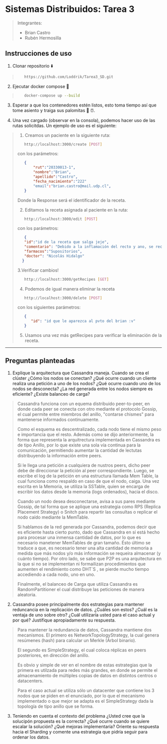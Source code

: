 # **Sistemas Distribuidos:  Tarea 3**

>
>Integrantes:
>
> - Brian Castro
> - Rubén Hermosilla
>

## **Instrucciones de uso**

1. Clonar repositorio ⬇️
>
> ```bash
>    https://github.com/Loddrik/Tarea3_SD.git
>    ```
>

2. Ejecutar docker compose 🏁
>
>```bash
>    docker-compose up --build
>    ```
>
3. Esperar a que los contenedores estén listos, esto toma tiempo así que tome asiento y traiga sus palomitas 🍿 ⏰.

4. Una vez cargado (observar en la consola), podemos hacer uso de las rutas solicitdas. Un ejemplo de uso es el siguiente:

>
> 1. Creamos un paciente en la siguiente ruta:
>
>```bash
>    http://localhost:3000/create [POST]
>    ```
>
> con los parámetros:
>
>```json
>    {
>        "rut":"20330013-1",
>        "nombre":"Brian",
>        "apellido":"Castro",
>        "fecha_nacimiento":"222"
>        "email":"brian.castro@mail.udp.cl",
>    }
>    ```
>
> Donde la Response será el identificador de la receta.
>
> 2. Editamos la receta asignada al paciente en la ruta:
>
>```bash
>    http://localhost:3000/edit [POST]
>    ```
>
> con los parámetros:
>
>```json
>    {
>    "id":"id de la receta que salga jeje",
>    "comentario": "Debido a la inflamación del recto y ano, se recomienda una buena lavada de poto.",
>    "farmacos":"Supositorios",
>    "doctor": "Nicolás Hidalgo"
>   }
>    ```
>
> 3.Verificar cambios!
>
>```bash
>    http://localhost:3000/getRecipes [GET]
>    ```
>
> 4. Podemos de igual manera eliminar la receta
>
>```bash
>    http://localhost:3000/delete [POST]
>    ```
>
> con los siguientes parámetros:
>
>```json
>    {
>       "id": "id que le aparezca al pvto del brian :v"
>    }
> 
>    ```
>
> 5. Usamos una vez más getRecipes para verificar la eliminación de la receta.
>

___

## **Preguntas planteadas**

1. Explique la arquitectura que Cassandra maneja. Cuando se crea el clúster ¿Cómo los nodos se conectan?
¿Qué ocurre cuando un cliente realiza una petición a uno de los nodos? ¿Qué ocurre cuando uno de los nodos se desconecta?
¿La red generada entre los nodos siempre es eficiente? ¿Existe balanceo de carga?

>
> Cassandra funciona con un equema distribuido peer-to-peer,
> en donde cada peer se conecta
> con otro mediante el protocolo Gossip,
> el cual permite entre miembros del anillo, "contarse
> chismes" para mantenerse informados continuamente.
>
> Como el esquema es descentralizado, cada
> nodo tiene el mismo peso e importancia que el resto.
> Además como se dijo anteriormente, la
> forma que representa la arquitrectura implementada
> en Cassandra es de tipo Anillo, por lo que
> existe una sola vía continua para la comunicación,
> permitiendo aumentar la cantidad de lectutas
> distribuyendo la información entre peers.
>
> Si le llega una petición a cualquiera de nustros
> peers, dicho peer debe de direccionar la petición
> al peer correspondiente. Luego, se escribe el log
> de la petición en una estructura llamada Mem Table,
> la cual funciona como respaldo en caso de que el nodo,
> caiga. Una vez escrita en la Memoria, se utiliza la SSTable,
> quien se encarga de escribir los datos desde la memoria (logs
> ordenados), hacia el disco.
>
> Cuando un nodo desea desconectarse, avisa a sus pares
> mediante Gossip, de tal forma que se aplique una estrategia
> como RPS (Replica Placement Strategy) o Snitch para repartir las
> consultas o replicar el nodo caído mediante la MemTable.
>
> Si hablamos de la red generada por Cassandra, podemos decir que
> es eficiente hasta cierto punto, dado que Cassandra en sí está hecho
> para procesar una inmensa cantidad de datos, por lo que es necesario
> manetener MemTables de gran tamaño. Ésto último se traduce a que,
> es necesario tener una alta cantidad de memoria a medida que más nodos
> y/o más información se requeira almacenar (y cuánto tiempo). Por otro lado,
> se sabe que P2P es una arquitectura en la que si no se implementan ni
> formailizan procedimientos que aumenten el rendimiento como DHT´S ,
> se pierde mucho tiempo accediendo a cada nodo, uno en uno.
>
> Finalmente, el balanceo de Carga que utiliza Cassandra es RandomPartitioner
> el cual distribuye las peticiones de manera aleatoria.
>

2. Cassandra posee principalmente dos estrategias para mantener reduncancia
en la replicación de datos. ¿Cuáles son estos? ¿Cuál es la ventaja de uno sobre otro?
¿Cuál utilizaría usted para el caso actual y por qué? Justifique apropiadamente su respuesta.

>
> Para mantener la redundancia de datos, Cassandra mantiene dos mecanismos.
> El primero es NetworkTopologyStrategy, la cual genera resúmenes (hash) para calcular
> un Merkle (Árbol binario).
>
> El segundo es SimpleStrategy, el cual coloca réplicas en peers posteriores, en dirección
> del anillo.
>
> Es obvio y simple de ver en el nombre de estas estrategias que la primera
> es utilzada para redes más grandes, en donde se permite el almacenamiento
> de múltiples copias de datos en distintos centros o datacenters.
>
> Para el caso actual se utiliza sólo un datacenter que contiene los 3 nodos que
> se piden en el enunciado, por lo que el mecanismo implementado o que mejor se adapta
> es el SimpleStrategy dada la topología de tipo anillo que se forma.
>

3. Teniendo en cuenta el contexto del problema ¿Usted cree que la solucipón propuesta
es la correcta? ¿Qué ocurre cuando se quiere escalar la solución? ¿Qué mejoras implementaría?
Oriente su respuesta hacia el Sharding y comente una estrategia que pidría seguir para ordenar
los datos.
>
>
>
